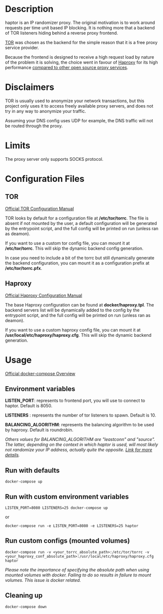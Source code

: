 # Description
haptor is an IP randomizer proxy. The original motivation is to work around requests per time unit based IP blocking. It is nothing more that a backend of TOR listeners hiding behind a reverse proxy frontend.

[TOR](https://www.torproject.org/) was chosen as the backend for the simple reason that it is a free proxy service provider.

Because the frontend is designed to receive a high request load by nature of the problem it is solving, the choice went in favour of [Haproxy](https://github.com/haproxy/haproxy) for its high performance [compared to other open source proxy services](https://github.com/NickMRamirez/Proxy-Benchmarks).


# Disclaimers
TOR is usually used to anonymize your network transactions, but this project only uses it to access freely available proxy servers, and does not try in any way to anonymize your traffic.

Assuming your DNS config uses UDP for example, the DNS traffic will not be routed through the proxy.


# Limits
The proxy server only supports SOCKS protocol.


# Configuration Files

## TOR

[Official TOR Configuration Manual](https://2019.www.torproject.org/docs/tor-manual.html.en)

TOR looks by default for a configuration file at **/etc/tor/torrc**. The file is absent if not mounted by the user, a default configuration will be generated by the entrypoint script, and the full config will be printed on run (unless ran as deamon).

If you want to use a custom tor config file, you can mount it at **/etc/tor/torrc**. This will skip the dynamic backend config generation.

In case you need to include a bit of the torrc but still dynamically generate the backend configuration, you can mount it as a configuration prefix at **/etc/tor/torrc.pfx**.

## Haproxy

[Official Haproxy Configuration Manual](https://www.haproxy.com/documentation/hapee/latest/onepage/)

The base Haproxy configuration can be found at **docker/haproxy.tpl**. The backend servers list will be dynamically added to the config by the entrypoint script, and the full config will be printed on run (unless ran as deamon).

If you want to use a custom haproxy config file, you can mount it at **/usr/local/etc/haproxy/haproxy.cfg**. This will skip the dynamic backend generation.


# Usage

[Official docker-compose Overview](https://docs.docker.com/compose/)

## Environment variables

**LISTEN_PORT**: represents to frontend port, you will use to connect to haptor. Default is 8050.

**LISTENERS** : represents the number of tor listeners to spawn. Default is 10.

**BALANCING_ALGORITHM**: represents the balancing algorithm to be used by haproxy. Default is roundrobin.

*Others values for BALANCING_ALGORITHM are "leastconn" and "source". The latter, depending on the context in which haptor is used, will most likely not randomize your IP address, actually quite the opposite. [Link for more details](https://www.digitalocean.com/community/tutorials/an-introduction-to-haproxy-and-load-balancing-concepts#load-balancing-algorithms).*


## Run with defaults
```docker-compose up```


## Run with custom environment variables
```LISTEN_PORT=8080 LISTENERS=25 docker-compose up```

or

```docker-compose run -e LISTEN_PORT=8080 -e LISTENERS=25 haptor```


## Run custom configs (mounted volumes)
```docker-compose run -v <your_torrc_absolute_path>:/etc/tor/torrc -v <your_haproxy_conf_absolute_path>:/usr/local/etc/haproxy/haproxy.cfg  haptor```

*Please note the importance of specifying the absolute path when using mounted volumes with docker. Failing to do so results in failure to mount volumes. This issue is docker related.*


## Cleaning up
```docker-compose down```

